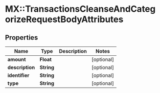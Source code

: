 # MX::TransactionsCleanseAndCategorizeRequestBodyAttributes

## Properties
Name | Type | Description | Notes
------------ | ------------- | ------------- | -------------
**amount** | **Float** |  | [optional] 
**description** | **String** |  | [optional] 
**identifier** | **String** |  | [optional] 
**type** | **String** |  | [optional] 


